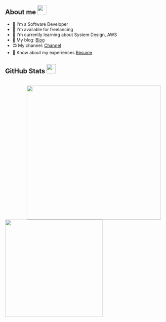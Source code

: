 ## About me <img src="https://media.giphy.com/media/iY8CRBdQXODJSCERIr/giphy.gif" width="30px">

- 🔭 I'm a Software Developer
- 🤝 I'm available for freelancing
- 🌱 I'm currently learning about System Design, AWS
- 📝 My blog: <a href="https://dkbn-blog-fe.vercel.app" target="blank">Blog</a>
- 📺 My channel: <a href="https://www.youtube.com/@DevKeBanNghe-CT" target="blank">Channel</a>
- 📄 Know about my experiences <a href="https://github.com/CuTrung/CuTrung/blob/main/CV_Fullstack_Developer_CuTrung.pdf" target="blank">Resume</a> 

## GitHub Stats <img src="https://media.giphy.com/media/iY8CRBdQXODJSCERIr/giphy.gif" width="30px">
<br>
<div>
  <a href="#" title="CuTrung">
    <img align="right" width="434" src="https://github-readme-stats.vercel.app/api?username=CuTrung&show_icons=true&theme=gruvbox&border_color=61dafb&hide_border=true&count_private=true&include_all_commits=true" />
  </a>
  
   <a href="#" title="CuTrung">
    <img width="315" align="center" src="https://github-readme-stats.vercel.app/api/top-langs/?username=CuTrung&title_color=61dafb&text_color=ffffff&icon_color=61dafb&bg_color=20232a&langs_count=6&layout=compact&border_color=61dafb&hide_border=true" />
  </a>
</div>
